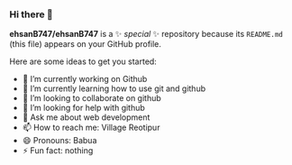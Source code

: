 ### Hi there 👋


**ehsanB747/ehsanB747** is a ✨ _special_ ✨ repository because its `README.md` (this file) appears on your GitHub profile.

Here are some ideas to get you started:

- 🔭 I’m currently working on Github
- 🌱 I’m currently learning how to use git and github
- 👯 I’m looking to collaborate on github
- 🤔 I’m looking for help with github
- 💬 Ask me about web development
- 📫 How to reach me: Village Reotipur
- 😄 Pronouns: Babua 
- ⚡ Fun fact: nothing 

